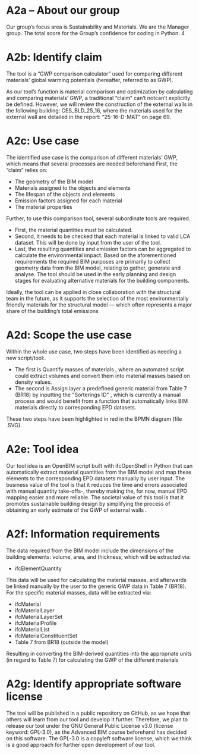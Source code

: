 # A2a – About our group 
Our group’s focus area is Sustainability and Materials. 
We are the Manager group. 
The total score for the Group’s confidence for coding in Python: 4


# A2b: Identify claim
The tool is a “GWP comparison calculator” used for comparing different materials’ global warming potentials (hereafter, referred to as GWP).

As our tool’s function   is material comparison and optimization by calculating and comparing materials’ GWP, a traditional “claim” can’t notcan’t explicitly be defined. 
However, we will review the construction of the external walls  in the following building: CES_BLD_25_16, where the materials used for the external wall  are detailed in the report: “25-16-D-MAT” on page 69.


# A2c: Use case
The identified use case is the comparison of different materials’ GWP, which means that several processes are needed beforehand
First, the “claim” relies on:
-	The geometry of the BIM model
-	Materials assigned to the objects and elements
-	The lifespan of the objects and elements
-	Emission factors assigned for each material
-	The material properties
  
Further, to use this comparison tool, several subordinate tools are required. 
-	First, the material quantities must be calculated. 
-	Second, it needs to be checked that each material is linked to valid LCA dataset. This will be done by input from the user of the tool. 
-	Last, the resulting quantities and emission factors can be aggregated to calculate the environmental impact. 
Based on the aforementioned requirements the required BIM purposes are primarily to collect geometry data from the BIM model, relating to gather, generate and analyse. 
The tool should be used in the early planning and design stages for evaluating alternative materials for the building components.

Ideally, the tool can be applied in close collaboration with the structural team in the future, as it supports the selection of the most environmentally friendly materials for the structural model — which often represents a major share of the building’s total emissions 


# A2d: Scope the use case
Within the whole use case, two steps have been identified as needing a new script/tool:. 
-	The first is Quantify masses of materials    , where an automated script could extract volumes and convert them into material masses based on density values. 
-	The second is Assign layer a predefined generic material from Table 7 (BR18) by inputting the "Sorterings ID" , which is currently a manual process and would benefit from a function that automatically links BIM materials directly to corresponding EPD datasets.
  
These two steps have been highlighted in red in the BPMN diagram (file .SVG).

# A2e: Tool idea
Our tool idea is an OpenBIM script built with ifcOpenShell in Python that can automatically extract material quantities from the BIM model and map these elements to the corresponding EPD datasets manually by user input. 
The business value of the tool is that it reduces the time and errors associated with manual quantity take-offs-, thereby making the, for now, manual EPD mapping easier and more reliable.
The societal value of this tool is that it promotes sustainable building design by simplifying the process of obtaining an early estimate of the GWP of external walls . 

# A2f: Information requirements
The data required from the BIM model include the dimensions of the building elements: volume, area, and thickness, which will be extracted via:
-	ifcElementQuantity
  
This data will be used for calculating the material masses, and afterwards be linked manually by the user to the generic GWP data in Table 7 (BR18). For the specific material masses, data will be extracted via: 
-	ifcMaterial
-	ifcMaterialLayer
-	ifcMaterialLayerSet
-	ifcMaterialProfile
-	ifcMaterialList
-	ifcMaterialConstituentSet
-	Table 7 from BR18 (outside the model)
  
Resulting in  converting the BIM-derived quantities into the appropriate units (in regard to Table 7) for calculating the GWP of the different materials

# A2g: Identify appropriate software license
The tool will be published in a public repository on GitHub, as we hope that others will learn from our tool and develop it further. 
Therefore, we plan to release our tool under the GNU General Public License v3.0 (license keyword: GPL-3.0), as the Advanced BIM course beforehand has decided on this software. The GPL-3.0 is a copyleft software license, which we think is a good approach for further open development of our tool.

